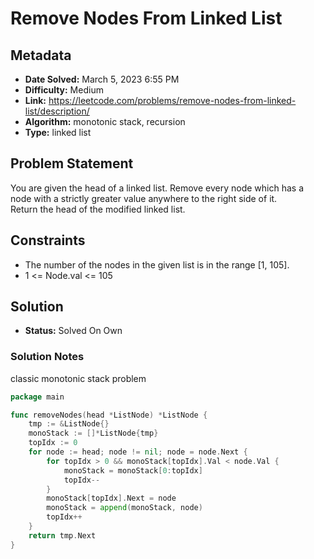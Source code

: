 # Remove Nodes From Linked List

## Metadata

- **Date Solved:** March 5, 2023 6:55 PM
- **Difficulty:** Medium
- **Link:** https://leetcode.com/problems/remove-nodes-from-linked-list/description/
- **Algorithm:** monotonic stack, recursion
- **Type:** linked list

## Problem Statement

You are given the head of a linked list.
Remove every node which has a node with a strictly greater value anywhere to the right side of it.
Return the head of the modified linked list.

## Constraints

- The number of the nodes in the given list is in the range [1, 105].
- 1 <= Node.val <= 105

## Solution

- **Status:** Solved On Own

### Solution Notes

classic monotonic stack problem


```go
package main

func removeNodes(head *ListNode) *ListNode {
	tmp := &ListNode{}
	monoStack := []*ListNode{tmp}
	topIdx := 0
	for node := head; node != nil; node = node.Next {
		for topIdx > 0 && monoStack[topIdx].Val < node.Val {
			monoStack = monoStack[0:topIdx]
			topIdx--
		}
		monoStack[topIdx].Next = node
		monoStack = append(monoStack, node)
		topIdx++
	}
	return tmp.Next
}
```
